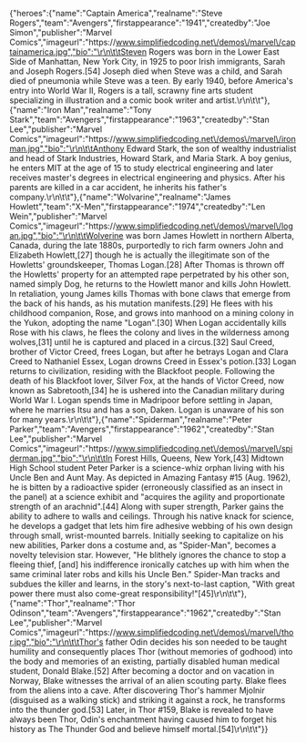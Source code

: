 {"heroes":{"name":"Captain America","realname":"Steve Rogers","team":"Avengers","firstappearance":"1941","createdby":"Joe Simon","publisher":"Marvel Comics","imageurl":"https:\/\/www.simplifiedcoding.net\/demos\/marvel\/captainamerica.jpg","bio":"\r\n\t\tSteven Rogers was born in the Lower East Side of Manhattan, New York City, in 1925 to poor Irish immigrants, Sarah and Joseph Rogers.[54] Joseph died when Steve was a child, and Sarah died of pneumonia while Steve was a teen. By early 1940, before America's entry into World War II, Rogers is a tall, scrawny fine arts student specializing in illustration and a comic book writer and artist.\r\n\t\t"},{"name":"Iron Man","realname":"Tony Stark","team":"Avengers","firstappearance":"1963","createdby":"Stan Lee","publisher":"Marvel Comics","imageurl":"https:\/\/www.simplifiedcoding.net\/demos\/marvel\/ironman.jpg","bio":"\r\n\t\tAnthony Edward Stark, the son of wealthy industrialist and head of Stark Industries, Howard Stark, and Maria Stark. A boy genius, he enters MIT at the age of 15 to study electrical engineering and later receives master's degrees in electrical engineering and physics. After his parents are killed in a car accident, he inherits his father's company.\r\n\t\t"},{"name":"Wolvarine","realname":"James Howlett","team":"X-Men","firstappearance":"1974","createdby":"Len Wein","publisher":"Marvel Comics","imageurl":"https:\/\/www.simplifiedcoding.net\/demos\/marvel\/logan.jpg","bio":"\r\n\t\tWolverine was born James Howlett in northern Alberta, Canada, during the late 1880s, purportedly to rich farm owners John and Elizabeth Howlett,[27] though he is actually the illegitimate son of the Howletts' groundskeeper, Thomas Logan.[28] After Thomas is thrown off the Howletts' property for an attempted rape perpetrated by his other son, named simply Dog, he returns to the Howlett manor and kills John Howlett. In retaliation, young James kills Thomas with bone claws that emerge from the back of his hands, as his mutation manifests.[29] He flees with his childhood companion, Rose, and grows into manhood on a mining colony in the Yukon, adopting the name \"Logan\".[30] When Logan accidentally kills Rose with his claws, he flees the colony and lives in the wilderness among wolves,[31] until he is captured and placed in a circus.[32] Saul Creed, brother of Victor Creed, frees Logan, but after he betrays Logan and Clara Creed to Nathaniel Essex, Logan drowns Creed in Essex's potion.[33] Logan returns to civilization, residing with the Blackfoot people. Following the death of his Blackfoot lover, Silver Fox, at the hands of Victor Creed, now known as Sabretooth,[34] he is ushered into the Canadian military during World War I. Logan spends time in Madripoor before settling in Japan, where he marries Itsu and has a son, Daken. Logan is unaware of his son for many years.\r\n\t\t"},{"name":"Spiderman","realname":"Peter Parker","team":"Avengers","firstappearance":"1962","createdby":"Stan Lee","publisher":"Marvel Comics","imageurl":"https:\/\/www.simplifiedcoding.net\/demos\/marvel\/spiderman.jpg","bio":"\r\n\t\tIn Forest Hills, Queens, New York,[43] Midtown High School student Peter Parker is a science-whiz orphan living with his Uncle Ben and Aunt May. As depicted in Amazing Fantasy #15 (Aug. 1962), he is bitten by a radioactive spider (erroneously classified as an insect in the panel) at a science exhibit and \"acquires the agility and proportionate strength of an arachnid\".[44] Along with super strength, Parker gains the ability to adhere to walls and ceilings. Through his native knack for science, he develops a gadget that lets him fire adhesive webbing of his own design through small, wrist-mounted barrels. Initially seeking to capitalize on his new abilities, Parker dons a costume and, as \"Spider-Man\", becomes a novelty television star. However, \"He blithely ignores the chance to stop a fleeing thief, [and] his indifference ironically catches up with him when the same criminal later robs and kills his Uncle Ben.\" Spider-Man tracks and subdues the killer and learns, in the story's next-to-last caption, \"With great power there must also come-great responsibility!\"[45]\r\n\t\t"},{"name":"Thor","realname":"Thor Odinson","team":"Avengers","firstappearance":"1962","createdby":"Stan Lee","publisher":"Marvel Comics","imageurl":"https:\/\/www.simplifiedcoding.net\/demos\/marvel\/thor.jpg","bio":"\r\n\t\tThor's father Odin decides his son needed to be taught humility and consequently places Thor (without memories of godhood) into the body and memories of an existing, partially disabled human medical student, Donald Blake.[52] After becoming a doctor and on vacation in Norway, Blake witnesses the arrival of an alien scouting party. Blake flees from the aliens into a cave. After discovering Thor's hammer Mjolnir (disguised as a walking stick) and striking it against a rock, he transforms into the thunder god.[53] Later, in Thor #159, Blake is revealed to have always been Thor, Odin's enchantment having caused him to forget his history as The Thunder God and believe himself mortal.[54]\r\n\t\t"}}
